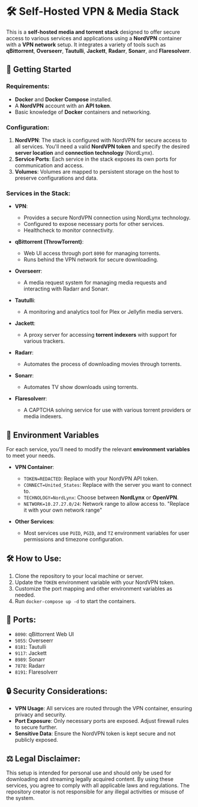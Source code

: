 # 🛠️ Self-Hosted VPN & Media Stack

This is a **self-hosted media and torrent stack** designed to offer secure access to various services and applications using a **NordVPN** container with a **VPN network** setup. It integrates a variety of tools such as **qBittorrent**, **Overseerr**, **Tautulli**, **Jackett**, **Radarr**, **Sonarr**, and **Flaresolverr**.

## 🚀 Getting Started

### Requirements:
- **Docker** and **Docker Compose** installed.
- A **NordVPN** account with an **API token**.
- Basic knowledge of **Docker** containers and networking.

### Configuration:
1. **NordVPN**: The stack is configured with NordVPN for secure access to all services. You'll need a valid **NordVPN token** and specify the desired **server location** and **connection technology** (NordLynx).
2. **Service Ports**: Each service in the stack exposes its own ports for communication and access.
3. **Volumes**: Volumes are mapped to persistent storage on the host to preserve configurations and data.

### Services in the Stack:
- **VPN**: 
  - Provides a secure NordVPN connection using NordLynx technology.
  - Configured to expose necessary ports for other services.
  - Healthcheck to monitor connectivity.

- **qBittorrent (ThrowTorrent)**:
  - Web UI access through port `8090` for managing torrents.
  - Runs behind the VPN network for secure downloading.

- **Overseerr**:
  - A media request system for managing media requests and interacting with Radarr and Sonarr.

- **Tautulli**:
  - A monitoring and analytics tool for Plex or Jellyfin media servers.

- **Jackett**:
  - A proxy server for accessing **torrent indexers** with support for various trackers.

- **Radarr**:
  - Automates the process of downloading movies through torrents.

- **Sonarr**:
  - Automates TV show downloads using torrents.

- **Flaresolverr**:
  - A CAPTCHA solving service for use with various torrent providers or media indexers.

## 📝 Environment Variables

For each service, you'll need to modify the relevant **environment variables** to meet your needs.

- **VPN Container**:
  - `TOKEN=REDACTED`: Replace with your NordVPN API token.
  - `CONNECT=United_States`: Replace with the server you want to connect to.
  - `TECHNOLOGY=NordLynx`: Choose between **NordLynx** or **OpenVPN**.
  - `NETWORK=10.27.27.0/24`: Network range to allow access to. "Replace it with your own network range"

- **Other Services**:
  - Most services use `PUID`, `PGID`, and `TZ` environment variables for user permissions and timezone configuration.

## 🛠️ How to Use:
1. Clone the repository to your local machine or server.
2. Update the `TOKEN` environment variable with your NordVPN token.
3. Customize the port mapping and other environment variables as needed.
4. Run `docker-compose up -d` to start the containers.

## 📄 Ports:
- `8090`: qBittorrent Web UI
- `5055`: Overseerr
- `8181`: Tautulli
- `9117`: Jackett
- `8989`: Sonarr
- `7878`: Radarr
- `8191`: Flaresolverr

## 🔒 Security Considerations:
- **VPN Usage**: All services are routed through the VPN container, ensuring privacy and security.
- **Port Exposure**: Only necessary ports are exposed. Adjust firewall rules to secure further.
- **Sensitive Data**: Ensure the NordVPN token is kept secure and not publicly exposed.

## ⚖️ Legal Disclaimer:
This setup is intended for personal use and should only be used for downloading and streaming legally acquired content. By using these services, you agree to comply with all applicable laws and regulations. The repository creator is not responsible for any illegal activities or misuse of the system.

